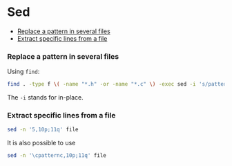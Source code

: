 # Sed


<!-- vim-markdown-toc GFM -->

* [Replace a pattern in several files](#replace-a-pattern-in-several-files)
* [Extract specific lines from a file](#extract-specific-lines-from-a-file)

<!-- vim-markdown-toc -->

### Replace a pattern in several files
  
Using `find`:

```bash
find . -type f \( -name "*.h" -or -name "*.c" \) -exec sed -i 's/pattern/replacement/' {} \;
```
    
The `-i` stands for in-place.

### Extract specific lines from a file

```bash
sed -n '5,10p;11q' file
```

It is also possible to use
```bash
sed -n '\cpatternc,10p;11q' file
```


